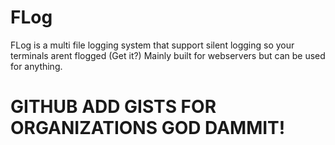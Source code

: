 # FLog
FLog is a multi file logging system that support silent logging so your terminals arent flogged (Get it?) Mainly built for webservers but can be used for anything.

# GITHUB ADD GISTS FOR ORGANIZATIONS GOD DAMMIT!
